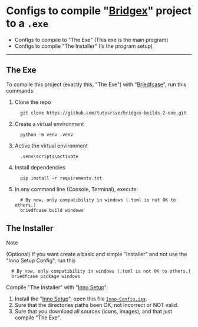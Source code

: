 # Configs to compile "[Bridgex](https://github.com/Dev2Forge/bridgex/)" project to a `.exe`

- Configs to compile to "The Exe" (This exe is the main program)
- Configs to compile "The Installer" (Is the program setup)

---

## The Exe

To compile this project (exactly this, "The Exe") with "[Briedfcase](https://briefcase.readthedocs.io/en/stable/)", run this commands:

1. Clone the repo
   ```shell
     git clone https://github.com/tutosrive/bridgex-builds-2-exe.git
   ```
3. Create a virtual environment
   ```shell
     python -m venv .venv
   ```
4. Active the virtual environment
   ```shell
     .venv\scripts\activate
   ```
5. Install dependencies
   ```shell
     pip install -r requirements.txt
   ```
6. In any command line (Console, Terminal), execute:
   ```shell
     # By now, only compatibility in windows (.toml is not OK to others.)
     briedfcase build windows
   ```

## The Installer

> [!NOTE]
> (Optional) If you want create a basic and simple "Installer" and not use the "Inno Setup Config", run this
>   ```shell
>     # By now, only compatibility in windows (.toml is not OK to others.)
>     briedfcase package windows
>   ```

Compile "The Installer" with "[Inno Setup](https://jrsoftware.org/isdl.php)".

1. Install the "[Inno Setup](https://jrsoftware.org/isdl.php)", open this file [`Inno-Config.iss`](https://github.com/Dev2Forge/brigex-build-2-exe/blob/main/configs-exe-installer/installer1-bridgex.iss).
2. Sure that the directories paths been OK, not incorrect or NOT valid.
3. Sure that you download all sources (icons, images), and that just compile "The Exe".
